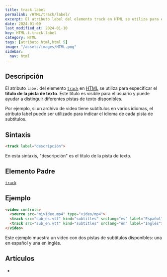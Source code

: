 ```yaml
---
title: track.label
permalink: /HTML/track/label/
excerpt: El atributo label del elemento track en HTML se utiliza para especificar el título de la pista de texto.
date: 2024-01-09
last_modified_at: 2024-01-10
key: HTML.t.track.label
category: HTML
tags: [atributo html,html 5]
image: "/assets/images/HTML.png"
sidebar:
  nav: html
---
```


## Descripción


El atributo `label` del elemento [`track`](https://www.w3api.com/HTML/track/) en [HTML](https://www.manualweb.net/html/) se utiliza para especificar el **título de la pista de texto**. Este título es visible para el usuario y puede ayudar a distinguir diferentes pistas de texto disponibles.


Por ejemplo, si un archivo de video tiene subtítulos en varios idiomas, el atributo label puede ser utilizado para indicar el idioma de cada pista de subtítulos.


## Sintaxis


```html
<track label="descripción">
```


En esta sintaxis, "descripción" es el título de la pista de texto.


## Elemento Padre


[`track`](https://www.w3api.com/HTML/track/)


## Ejemplo


```html
<video controls>
  <source src="mivideo.mp4" type="video/mp4">
  <track src="sub_es.vtt" kind="subtitles" srclang="es" label="Español">
  <track src="sub_en.vtt" kind="subtitles" srclang="en" label="Inglés">
</video>

```


Este ejemplo muestra un video con dos pistas de subtítulos disponibles: una en español y una en inglés.


## Artículos

- 
